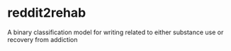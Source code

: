 # reddit2rehab
A binary classification model for writing related to either substance use or recovery from addiction
